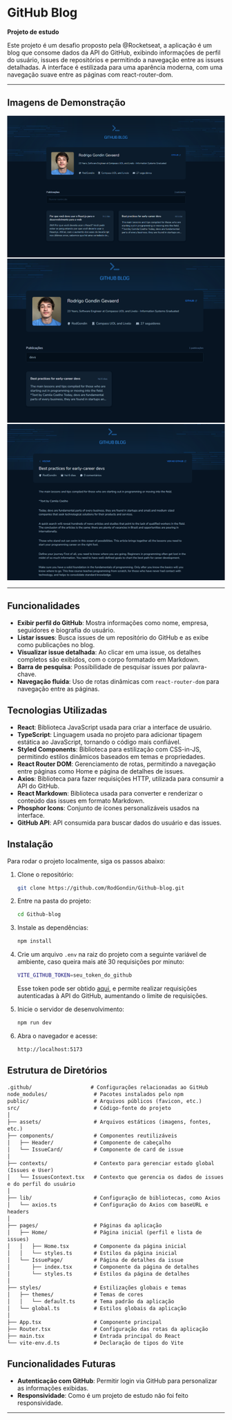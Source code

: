 # GitHub Blog
**Projeto de estudo**

Este projeto é um desafio proposto pela @Rocketseat, a aplicação é um blog que consome dados da API do GitHub, exibindo informações de perfil do usuário, issues de repositórios e permitindo a navegação entre as issues detalhadas. A interface é estilizada para uma aparência moderna, com uma navegação suave entre as páginas com react-router-dom. 

---

## Imagens de Demonstração

![Home do blog](.github/preview_blog.png)
![Buscador](.github/preview_search.png)
![Detalhes da Issue](.github/preview_issue.png)

---

## Funcionalidades

- **Exibir perfil do GitHub**: Mostra informações como nome, empresa, seguidores e biografia do usuário.
- **Listar issues**: Busca issues de um repositório do GitHub e as exibe como publicações no blog.
- **Visualizar issue detalhada**: Ao clicar em uma issue, os detalhes completos são exibidos, com o corpo formatado em Markdown.
- **Barra de pesquisa**: Possibilidade de pesquisar issues por palavra-chave.
- **Navegação fluida**: Uso de rotas dinâmicas com `react-router-dom` para navegação entre as páginas.

## Tecnologias Utilizadas

- **React**: Biblioteca JavaScript usada para criar a interface de usuário.
- **TypeScript**: Linguagem usada no projeto para adicionar tipagem estática ao JavaScript, tornando o código mais confiável.
- **Styled Components**: Biblioteca para estilização com CSS-in-JS, permitindo estilos dinâmicos baseados em temas e propriedades.
- **React Router DOM**: Gerenciamento de rotas, permitindo a navegação entre páginas como Home e página de detalhes de issues.
- **Axios**: Biblioteca para fazer requisições HTTP, utilizada para consumir a API do GitHub.
- **React Markdown**: Biblioteca usada para converter e renderizar o conteúdo das issues em formato Markdown.
- **Phosphor Icons**: Conjunto de ícones personalizáveis usados na interface.
- **GitHub API**: API consumida para buscar dados do usuário e das issues.

## Instalação

Para rodar o projeto localmente, siga os passos abaixo:

1. Clone o repositório:

   ```bash
   git clone https://github.com/RodGondin/Github-blog.git
   ```

2. Entre na pasta do projeto:

   ```bash
   cd Github-blog
   ```

3. Instale as dependências:

   ```bash
   npm install
   ```

4. Crie um arquivo `.env` na raiz do projeto com a seguinte variável de ambiente, caso queira mais até 30 requisições por minuto:

   ```bash
   VITE_GITHUB_TOKEN=seu_token_do_github
   ```

   Esse token pode ser obtido [aqui](https://github.com/settings/tokens), e permite realizar requisições autenticadas à API do GitHub, aumentando o limite de requisições.

5. Inicie o servidor de desenvolvimento:

   ```bash
   npm run dev
   ```

6. Abra o navegador e acesse:

   ```
   http://localhost:5173
   ```

## Estrutura de Diretórios

```
.github/                   # Configurações relacionadas ao GitHub
node_modules/               # Pacotes instalados pelo npm
public/                     # Arquivos públicos (favicon, etc.)
src/                        # Código-fonte do projeto
│
├── assets/                 # Arquivos estáticos (imagens, fontes, etc.)
├── components/             # Componentes reutilizáveis
│   ├── Header/             # Componente de cabeçalho
│   └── IssueCard/          # Componente de card de issue
│
├── contexts/               # Contexto para gerenciar estado global (Issues e User)
│   └── IssuesContext.tsx   # Contexto que gerencia os dados de issues e do perfil do usuário
│
├── lib/                    # Configuração de bibliotecas, como Axios
│   └── axios.ts            # Configuração do Axios com baseURL e headers
│
├── pages/                  # Páginas da aplicação
│   ├── Home/               # Página inicial (perfil e lista de issues)
│   │   ├── Home.tsx        # Componente da página inicial
│   │   └── styles.ts       # Estilos da página inicial
│   └── IssuePage/          # Página de detalhes da issue
│       ├── index.tsx       # Componente da página de detalhes
│       └── styles.ts       # Estilos da página de detalhes
│
├── styles/                 # Estilizações globais e temas
│   ├── themes/             # Temas de cores
│   │   └── default.ts      # Tema padrão da aplicação
│   └── global.ts           # Estilos globais da aplicação
│
├── App.tsx                 # Componente principal
├── Router.tsx              # Configuração das rotas da aplicação
├── main.tsx                # Entrada principal do React
└── vite-env.d.ts           # Declaração de tipos do Vite
```

## Funcionalidades Futuras

- **Autenticação com GitHub**: Permitir login via GitHub para personalizar as informações exibidas.
- **Responsividade**: Como é um projeto de estudo não foi feito responsividade.

---
